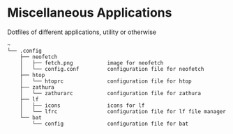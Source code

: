 # Miscellaneous Applications

Dotfiles of different applications, utility or otherwise

```custom
~
└── .config
    ├── neofetch
    │   ├── fetch.png           image for neofetch
    │   └── config.conf         configuration file for neofetch
    ├── htop
    │   └── htoprc              configuration file for htop
    ├── zathura
    │   └── zathurarc           configuration file for zathura
    ├── lf
    │   ├── icons               icons for lf 
    │   └── lfrc                configuration file for lf file manager
    └── bat
        └── config              configuration file for bat
```

